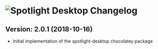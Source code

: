 # ![Spotlight Desktop Changelog](https://img.shields.io/badge/Spotlight%20Desktop-Package%20Changelog-blue.svg?style=for-the-badge)

## Version: 2.0.1 (2018-10-16)
- Initial implementation of the spotlight-desktop chocolatey package

